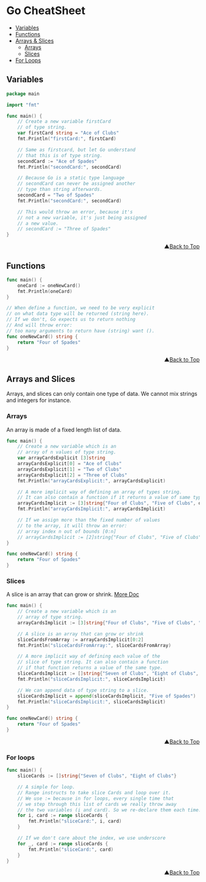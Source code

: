# <a name="top"/>Go CheatSheet
- [Variables](#variables)
- [Functions](#functions)
- [Arrays & Slices](#arrays-slices)
	- [Arrays](#arrays)
	- [Slices](#slices)
- [For Loops](#for-loops)

## <a name="variables"/>Variables

```go
package main

import "fmt"

func main() {
	// Create a new variable firstCard
	// of type string.
	var firstCard string = "Ace of Clubs"
	fmt.Println("firstCard:", firstCard)

	// Same as firstcard, but let Go understand
	// that this is of type string.
	secondCard := "Ace of Spades"
	fmt.Println("secondCard:", secondCard)

	// Because Go is a static type language
	// secondCard can never be assigned another
	// type than string afterwards.
	secondCard = "Two of Spades"
	fmt.Println("secondCard:", secondCard)

	// This would throw an error, because it's
	// not a new variable, it's just being assigned
	// a new value.
	// secondCard := "Three of Spades"
}
```
<div align="right">▲<a href="#top">Back to Top</a></div>

## <a name="functions"/>Functions
```go
func main() {
	oneCard := oneNewCard()
	fmt.Println(oneCard)
}

// When define a function, we need to be very explicit
// on what data type will be returned (string here).
// If we don't, Go expects us to return nothing
// And will throw error:
// too many arguments to return have (string) want ().
func oneNewCard() string {
	return "Four of Spades"
}
```
<div align="right">▲<a href="#top">Back to Top</a></div>

## <a name="arrays-slices"/>Arrays and Slices
Arrays, and slices can only contain one type of data. We cannot mix strings and integers for instance.

### <a name="arrays"/>Arrays
An array is made of a fixed length list of data.
```go
func main() {
	// Create a new variable which is an
	// array of n values of type string.
	var arrayCardsExplicit [3]string
	arrayCardsExplicit[0] = "Ace of Clubs"
	arrayCardsExplicit[1] = "Two of Clubs"
	arrayCardsExplicit[2] = "Three of Clubs"
	fmt.Println("arrayCardsExplicit:", arrayCardsExplicit)

	// A more implicit way of defining an array of types string.
	// It can also contain a function if it returns a value of same type.
	arrayCardsImplicit := [3]string{"Four of Clubs", "Five of Clubs", oneNewCard()}
	fmt.Println("arrayCardsImplicit:", arrayCardsImplicit)

	// If we assign more than the fixed number of values
	// to the array, it will throw an error:
	// array index n out of bounds [0:n]
	// arrayCardsImplicit := [2]string{"Four of Clubs", "Five of Clubs", "Exceeding Card"}
}

func oneNewCard() string {
	return "Four of Spades"
}
```

### <a name="slices"/>Slices
A slice is an array that can grow or shrink. [More Doc](https://blog.golang.org/go-slices-usage-and-internals)

```go
func main() {
	// Create a new variable which is an
	// array of type string.
	arrayCardsImplicit := [3]string{"Four of Clubs", "Five of Clubs", "Six of Clubs"}

	// A slice is an array that can grow or shrink
	sliceCardsFromArray := arrayCardsImplicit[0:2]
	fmt.Println("sliceCardsFromArray:", sliceCardsFromArray)

	// A more implicit way of defining each value of the
	// slice of type string. It can also contain a function
	// if that function returns a value of the same type.
	sliceCardsImplicit := []string{"Seven of Clubs", "Eight of Clubs", oneNewCard()}
	fmt.Println("sliceCardsImplicit:", sliceCardsImplicit)

	// We can append data of type string to a slice.
	sliceCardsImplicit = append(sliceCardsImplicit, "Five of Spades")
	fmt.Println("sliceCardsImplicit:", sliceCardsImplicit)
}

func oneNewCard() string {
	return "Four of Spades"
}
```
<div align="right">▲<a href="#top">Back to Top</a></div>

### <a name="for-loops"/>For loops
```go
func main() {
	sliceCards := []string{"Seven of Clubs", "Eight of Clubs"}

	// A simple for loop.
	// Range instructs to take slice Cards and loop over it.
	// We use := because in for loops, every single time that
	// we step through this list of cards we really throw away
	// the two variables (i and card). So we re-declare them each time.
	for i, card := range sliceCards {
		fmt.Println("sliceCard:", i, card)
	}

	// If we don't care about the index, we use underscore
	for _, card := range sliceCards {
		fmt.Println("sliceCard:", card)
	}
}
```
<div align="right">▲<a href="#top">Back to Top</a></div>

